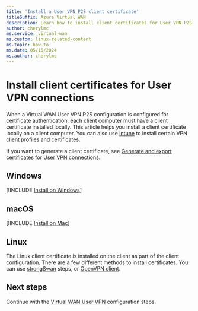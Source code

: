 ```yaml
---
title: 'Install a User VPN P2S client certificate'
titleSuffix: Azure Virtual WAN
description: Learn how to install client certificates for User VPN P2S certificate authentication - Windows, Mac, Linux.
author: cherylmc
ms.service: virtual-wan
ms.custom: linux-related-content
ms.topic: how-to
ms.date: 05/15/2024
ms.author: cherylmc
---
```

# Install client certificates for User VPN connections

When a Virtual WAN User VPN P2S configuration is configured for certificate authentication, each client computer must have a client certificate installed locally. This article helps you install a client certificate locally on a client computer. You can also use [Intune](/mem/intune/configuration/vpn-settings-configure) to install certain VPN client profiles and certificates.

If you want to generate a client certificate, see [Generate and export certificates for User VPN connections](certificates-point-to-site.md).

## <a name="installwin"></a>Windows

[!INCLUDE [Install on Windows](~/reusable-content/ce-skilling/azure/includes/vpn-gateway-certificates-install-client-cert-include.md)]

## <a name="installmac"></a>macOS

[!INCLUDE [Install on Mac](~/reusable-content/ce-skilling/azure/includes/vpn-gateway-certificates-install-mac-client-cert-include.md)]

## <a name="installlinux"></a>Linux

The Linux client certificate is installed on the client as part of the client configuration. There are a few different methods to install certificates. You can use [strongSwan](../vpn-gateway/point-to-site-vpn-client-certificate-ike-linux.md) steps, or [OpenVPN client](../vpn-gateway/point-to-site-vpn-client-certificate-openvpn-linux.md).

## Next steps

Continue with the [Virtual WAN User VPN](virtual-wan-point-to-site-portal.md#p2sconfig) configuration steps.
